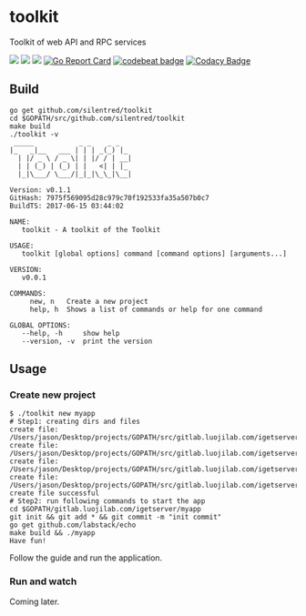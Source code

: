 # toolkit

Toolkit of web API and RPC services

![](https://img.shields.io/badge/language-golang-blue.svg)
![](https://img.shields.io/badge/license-MIT-000000.svg)
![](https://img.shields.io/github/tag/silentred/toolkit.svg)
[![Go Report Card](https://goreportcard.com/badge/github.com/silentred/toolkit)](https://goreportcard.com/report/github.com/silentred/toolkit)
[![codebeat badge](https://codebeat.co/badges/644e898b-f0cb-4a05-b701-cdfb790c37e5)](https://codebeat.co/projects/github-com-silentred-toolkit-master)
[![Codacy Badge](https://api.codacy.com/project/badge/Grade/ae66252a0e4b45719e08037088d07863)](https://www.codacy.com/app/silentred/toolkit?utm_source=github.com&amp;utm_medium=referral&amp;utm_content=silentred/toolkit&amp;utm_campaign=Badge_Grade)

## Build

```
go get github.com/silentred/toolkit
cd $GOPATH/src/github.com/silentred/toolkit
make build
./toolkit -v
 _____           _ _    _ _
|_   _|__   ___ | | | _(_) |_
  | |/ _ \ / _ \| | |/ / | __|
  | | (_) | (_) | |   <| | |_
  |_|\___/ \___/|_|_|\_\_|\__|

Version: v0.1.1
GitHash: 7975f569095d28c979c70f192533fa35a507b0c7
BuildTS: 2017-06-15 03:44:02

NAME:
   toolkit - A toolkit of the Toolkit

USAGE:
   toolkit [global options] command [command options] [arguments...]

VERSION:
   v0.0.1

COMMANDS:
     new, n   Create a new project
     help, h  Shows a list of commands or help for one command

GLOBAL OPTIONS:
   --help, -h     show help
   --version, -v  print the version
```

## Usage

### Create new project

```
$ ./toolkit new myapp
# Step1: creating dirs and files
create file: /Users/jason/Desktop/projects/GOPATH/src/gitlab.luojilab.com/igetserver/myapp/main.go
create file: /Users/jason/Desktop/projects/GOPATH/src/gitlab.luojilab.com/igetserver/myapp/service/echo.go
create file: /Users/jason/Desktop/projects/GOPATH/src/gitlab.luojilab.com/igetserver/myapp/Makefile
create file: /Users/jason/Desktop/projects/GOPATH/src/gitlab.luojilab.com/igetserver/myapp/config.toml
create file successful
# Step2: run following commands to start the app
cd $GOPATH/gitlab.luojilab.com/igetserver/myapp
git init && git add * && git commit -m "init commit"
go get github.com/labstack/echo
make build && ./myapp
Have fun!
```

Follow the guide and run the application.

### Run and watch

Coming later.
